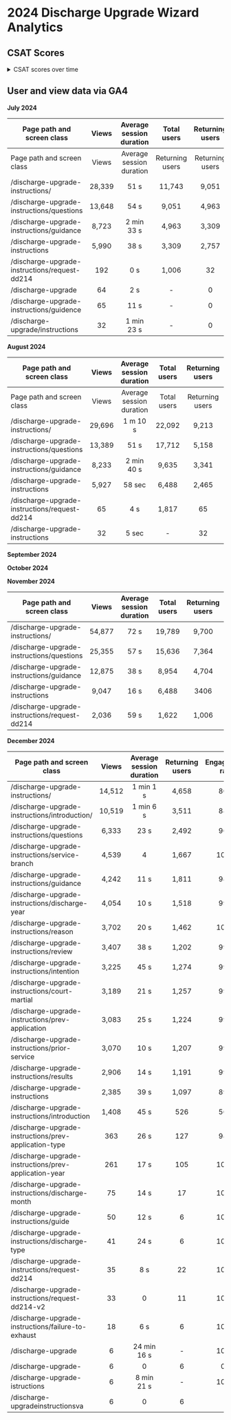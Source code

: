 # 2024 Discharge Upgrade Wizard Analytics

## CSAT Scores

<details>
  <summary> CSAT scores over time </summary>


![image](https://github.com/user-attachments/assets/e3c82a86-b126-4e80-9d3f-c082eb8e814c)

</details>

## User and view data via GA4

**July 2024**

|	Page path and screen class	|	 Views 	|	Average session duration	|	Total users 	|	Returning users | Engagement rate	|	 Entrances 	 | 	 Exits 	 | 
|	---	|	 :---: 	|	:---: 	|	:---: 	|	:---: 	|	 :---:  	 | 	 :---:  	 |  :---:  	 | 
|	Page path and screen class	|	Views	|	Average session duration	|	Returning users	|	Returning users	|	Engagement rate	|	Entrances	|	Exits	|
|	/discharge-upgrade-instructions/	|	 28,339 	|	51 s	|	 11,743 	|	9,051	|	81%	|	 10,757 	|	 9,165 	|
|	/discharge-upgrade-instructions/questions	|	 13,648 	|	54 s	|	 9,051 	|	4,963	|	97%	|	 416 	|	 1,609 	|
|	/discharge-upgrade-instructions/guidance	|	 8,723 	|	2 min 33 s	|	 4,963 	|	3,309	|	99%	|	 289 	|	 4,241 	|
|	/discharge-upgrade-instructions	|	 5,990 	|	38 s	|	 3,309 	|	2,757	|	95%	|	 802 	|	 1,221 	|
|	/discharge-upgrade-instructions/request-dd214	|	 192 	|	0 s	|	 1,006 	|	32	|	100%	|	 128 	|	 32 	|
|	/discharge-upgrade	|	 64 	|	2 s	|	 -   	|	0	|	100%	|	 32 	|	 -   	|
|	/discharge-upgrade-instructions/guidence	|	 65 	|	11 s	|	 -   	|	0	|	100%	|	 -   	|	 -   	|
|	/discharge-upgrade/instructions	|	32 	|	1 min 23 s	|	 -   	|	0	|	100%	|	 -   	|	 -   	|


**August 2024**

|	Page path and screen class	|	 Views 	|	Average session duration	|	Total users 	|	Returning users | Engagement rate	|	 Entrances 	 | 	 Exits 	 | 
|	---	|	 :---: 	|	:---: 	|	:---: 	|	:---: 	|	 :---:  	 | 	 :---:  	 |  :---:  	 | 
|	Page path and screen class	|	Views	|	Average session duration	|	Total users	|	Returning users	|	Engagement rate	|	Entrances	|	Exits	|
|	/discharge-upgrade-instructions/	|	 29,696 	|	1 m 10 s	|	 22,092 	|	 9,213 	|	78%	|	11270	|	10133	|
|	/discharge-upgrade-instructions/questions	|	 13,389 	|	51 s	|	 17,712 	|	 5,158 	|	95%	|	544	|	1348	|
|	/discharge-upgrade-instructions/guidance	|	 8,233 	|	2 min 40 s	|	 9,635 	|	 3,341 	|	97%	|	548	|	4171	|
|	/discharge-upgrade-instructions	|	 5,927 	|	58 sec	|	 6,488 	|	 2,465 	|	91%	|	1220	|	1284	|
|	/discharge-upgrade-instructions/request-dd214	|	 65 	|	4 s	|	 1,817 	|	 65 	|	100%	|	32	|	32	|
|	/discharge-upgrade-instructions	|	 32 	|	5 sec	|	 -   	|	 32 	|	100%	|	0	|	0	|

**September 2024**

**October 2024**

**November 2024**

|	Page path and screen class	|	Views	|	Average session duration	|	Total users	|	Returning users	|	Engagement rate	|	Entrances	|	Exits	|
|	---	|	 :---: 	|	:---: 	|	:---: 	|	:---: 	|	 :---:  	 | 	 :---:  	 |  :---:  	 | 
|	/discharge-upgrade-instructions/	|	 54,877 	|	72 s	|	19,789	|	9,700	|	82%	|	 11,471 	|	 14,538 	|
|	/discharge-upgrade-instructions/questions	|	 25,355 	|	57 s	|	15,636	|	7,364	|	81%	|	 9,031 	|	 8,182 	|
|	/discharge-upgrade-instructions/guidance	|	 12,875 	|	38 s	|	8,954	|	4,704	|	96%	|	 481 	|	 1,384 	|
|	/discharge-upgrade-instructions	|	 9,047 	|	16 s	|	6,488	|	3406	|	99%	|	 483 	|	 3,752 	|
|	/discharge-upgrade-instructions/request-dd214	|	 2,036 	|	59 s	|	1,622	|	1,006	|	95%	|	 578 	|	 224 	|



**December 2024**

|	Page path and screen class	|	 Views 	|	Average session duration	|	 Returning users 	|	Engagement rate	|	 Entrances 	 | 	 Exits 	 | 
|	---	|	 :---: 	|	:---: 	|	:---: 	|	:---: 	|	 :---:  	 | 	 :---:  	 | 
|	/discharge-upgrade-instructions/	|	 14,512 	|	1 min 1 s	|	 4,658 	|	80%	|	 5,564 	 | 	 4,998 	 | 
|	/discharge-upgrade-instructions/introduction/	|	 10,519 	|	1 min 6 s	|	 3,511 	|	88%	|	 3,414 	 | 	 2,738 	 | 
|	/discharge-upgrade-instructions/questions	|	 6,333 	|	23 s	|	 2,492 	|	96%	|	 352 	 | 	 794 	 | 
|	/discharge-upgrade-instructions/service-branch	|	 4,539 	|	4	|	 1,667 	|	100%	|	 36 	 | 	 117 	 | 
|	/discharge-upgrade-instructions/guidance	|	 4,242 	|	11 s	|	 1,811 	|	98%	|	 321 	 | 	 1,824 	 | 
|	/discharge-upgrade-instructions/discharge-year	|	 4,054 	|	10 s	|	 1,518 	|	99%	|	 -   	 | 	 88 	 | 
|	/discharge-upgrade-instructions/reason	|	 3,702 	|	20 s	|	 1,462 	|	100%	|	 12 	 | 	 156 	 | 
|	/discharge-upgrade-instructions/review	|	 3,407 	|	38 s	|	 1,202 	|	99%	|	 24 	 | 	 54 	 | 
|	/discharge-upgrade-instructions/intention	|	 3,225 	|	45 s	|	 1,274 	|	99%	|	 12 	 | 	 24 	 | 
|	/discharge-upgrade-instructions/court-martial	|	 3,189 	|	21 s	|	 1,257 	|	99%	|	 -   	 | 	 36 	 | 
|	/discharge-upgrade-instructions/prev-application	|	 3,083 	|	25 s	|	 1,224 	|	99%	|	 6 	 | 	 18 	 | 
|	/discharge-upgrade-instructions/prior-service	|	 3,070 	|	10 s	|	 1,207 	|	99%	|	 6 	 | 	 35 	 | 
|	/discharge-upgrade-instructions/results	|	 2,906 	|	14 s	|	 1,191 	|	99%	|	 88 	 | 	 1,372 	 | 
|	/discharge-upgrade-instructions	|	 2,385 	|	39 s	|	 1,097 	|	89%	|	 566 	 | 	 600 	 | 
|	/discharge-upgrade-instructions/introduction	|	 1,408 	|	45 s	|	 526 	|	56%	|	 715 	 | 	 738 	 | 
|	/discharge-upgrade-instructions/prev-application-type	|	 363 	|	26 s	|	 127 	|	98%	|	 -   	 | 	 6 	 | 
|	/discharge-upgrade-instructions/prev-application-year	|	 261 	|	17 s	|	 105 	|	100%	|	 -   	 | 	 -   	 | 
|	/discharge-upgrade-instructions/discharge-month	|	 75 	|	14 s	|	 17 	|	100%	|	 -   	 | 	 -   	 | 
|	/discharge-upgrade-instructions/guide	|	 50 	|	12 s	|	 6 	|	100%	|	 17 	 | 	 -   	 | 
|	/discharge-upgrade-instructions/discharge-type	|	 41 	|	24 s	|	 6 	|	100%	|	 -   	 | 	 -   	 | 
|	/discharge-upgrade-instructions/request-dd214	|	 35 	|	8 s	|	 22 	|	100%	|	 -   	 | 	 12 	 | 
|	/discharge-upgrade-instructions/request-dd214-v2	|	 33 	|	0	|	 11 	|	100%	|	 -   	 | 	 12 	 | 
|	/discharge-upgrade-instructions/failure-to-exhaust	|	 18 	|	6 s	|	 6 	|	100%	|	 -   	 | 	 -   	 | 
|	/discharge-upgrade	|	 6 	|	24 min 16 s	|	 -   	|	100%	|	 -   	 | 	 -   	 | 
|	/discharge-upgrade-	|	 6 	|	0	|	 6 	|	0%	|	 6 	 | 	 6 	 | 
|	/discharge-upgrade-istructions	|	 6 	|	8 min 21 s	|	 -   	|	100%	|	 -   	 | 	 6 	 | 
|	/discharge-upgradeinstructionsva	|	 6 	|	0	|	 6 	|	1	|	 6 	 | 	 -   	 | 

